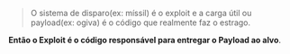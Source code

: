 > O sistema de disparo(ex: míssil) é o exploit e a carga útil ou payload(ex: ogiva) é o código que realmente faz o estrago.

**Então o Exploit é o código responsável para entregar o Payload ao alvo**.